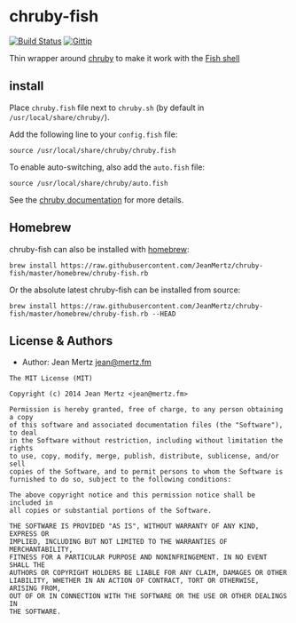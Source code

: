# chruby-fish

[![Build Status](http://img.shields.io/travis/JeanMertz/chruby-fish.svg)][travis]
[![Gittip](http://img.shields.io/gittip/JeanMertz.svg)][gittip]

Thin wrapper around [chruby][] to make it work with the [Fish shell][]

[travis]: http://travis-ci.org/JeanMertz/chruby-fish
[gittip]: https://www.gittip.com/JeanMertz
[chruby]: https://github.com/postmodern/chruby
[Fish shell]: http://fishshell.com

## install

Place `chruby.fish` file next to `chruby.sh` (by default in
`/usr/local/share/chruby/`).

Add the following line to your `config.fish` file:

    source /usr/local/share/chruby/chruby.fish

To enable auto-switching, also add the `auto.fish` file:

    source /usr/local/share/chruby/auto.fish

See the [chruby documentation][] for more details.

[chruby documentation]: https://github.com/postmodern/chruby#chruby

## Homebrew

chruby-fish can also be installed with [homebrew]:

    brew install https://raw.githubusercontent.com/JeanMertz/chruby-fish/master/homebrew/chruby-fish.rb

Or the absolute latest chruby-fish can be installed from source:

    brew install https://raw.githubusercontent.com/JeanMertz/chruby-fish/master/homebrew/chruby-fish.rb --HEAD

[homebrew]: http://brew.sh/

## License & Authors

- Author: Jean Mertz <jean@mertz.fm>

```text
The MIT License (MIT)

Copyright (c) 2014 Jean Mertz <jean@mertz.fm>

Permission is hereby granted, free of charge, to any person obtaining a copy
of this software and associated documentation files (the "Software"), to deal
in the Software without restriction, including without limitation the rights
to use, copy, modify, merge, publish, distribute, sublicense, and/or sell
copies of the Software, and to permit persons to whom the Software is
furnished to do so, subject to the following conditions:

The above copyright notice and this permission notice shall be included in
all copies or substantial portions of the Software.

THE SOFTWARE IS PROVIDED "AS IS", WITHOUT WARRANTY OF ANY KIND, EXPRESS OR
IMPLIED, INCLUDING BUT NOT LIMITED TO THE WARRANTIES OF MERCHANTABILITY,
FITNESS FOR A PARTICULAR PURPOSE AND NONINFRINGEMENT. IN NO EVENT SHALL THE
AUTHORS OR COPYRIGHT HOLDERS BE LIABLE FOR ANY CLAIM, DAMAGES OR OTHER
LIABILITY, WHETHER IN AN ACTION OF CONTRACT, TORT OR OTHERWISE, ARISING FROM,
OUT OF OR IN CONNECTION WITH THE SOFTWARE OR THE USE OR OTHER DEALINGS IN
THE SOFTWARE.
```
